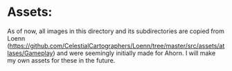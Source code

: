 # Assets: 
As of now, all images in this directory and its subdirectories are copied from Loenn (https://github.com/CelestialCartographers/Loenn/tree/master/src/assets/atlases/Gameplay) and were seemingly initially made for Ahorn. I will make my own assets for these in the future.